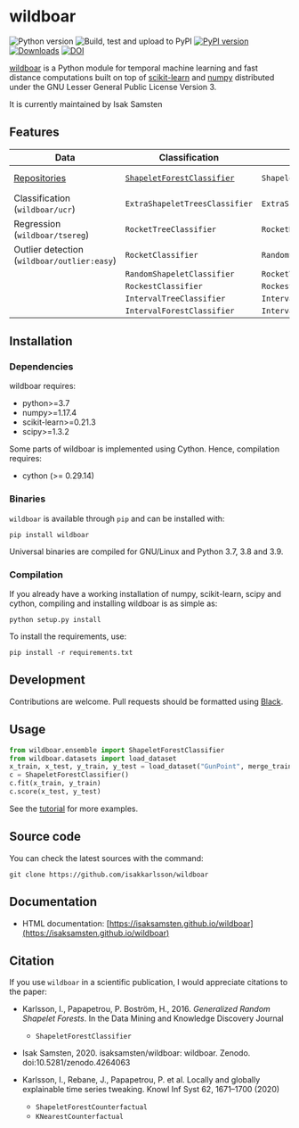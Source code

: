 # wildboar
![Python version](https://img.shields.io/badge/python-3.7%20|%203.8%20|%203.9-blue)
![Build, test and upload to PyPI](https://github.com/isaksamsten/wildboar/workflows/Build,%20test%20and%20upload%20to%20PyPI/badge.svg)
[![PyPI version](https://badge.fury.io/py/wildboar.svg)](https://badge.fury.io/py/wildboar)
[![Downloads](https://static.pepy.tech/personalized-badge/wildboar?period=total&units=international_system&left_color=black&right_color=orange&left_text=downloads)](https://pepy.tech/project/wildboar)
[![DOI](https://zenodo.org/badge/DOI/10.5281/zenodo.4264063.svg)](https://doi.org/10.5281/zenodo.4264063)

[wildboar](https://isaksamsten.github.io/wildboar/) is a Python module for temporal machine learning and fast
distance computations built on top of
[scikit-learn](https://scikit-learn.org) and [numpy](https://numpy.org)
distributed under the GNU Lesser General Public License Version 3.

It is currently maintained by Isak Samsten

## Features
| **Data**                                                                          | **Classification**                                                                                                                | **Regression**                  | **Explainability**                                                                                                                                        | **Metric** | **Unsupervised**            | **Outlier**                                                                                                               |
| --------------------------------------------------------------------------------- | --------------------------------------------------------------------------------------------------------------------------------- | ------------------------------- | --------------------------------------------------------------------------------------------------------------------------------------------------------- | ---------- | --------------------------- | ------------------------------------------------------------------------------------------------------------------------- |
| [Repositories](https://isaksamsten.github.io/wildboar/master/guide/datasets.html) | [``ShapeletForestClassifier``](https://isaksamsten.github.io/wildboar/master/examples/supervised.html#univariate-shapelet-forest) | ``ShapeletForestRegressor``     | [``ShapeletForestCounterfactual``](https://isaksamsten.github.io/wildboar/master/examples/counterfactuals.html#comparison-of-counterfactual-explanations) | UCR-suite  | ``ShapeletForestEmbedding`` | [``IsolationShapeletForest``](https://isaksamsten.github.io/wildboar/master/examples/unsupervised.html#outlier-detection) |
| Classification (``wildboar/ucr``)                                                 | ``ExtraShapeletTreesClassifier``                                                                                                  | ``ExtraShapeletTreesRegressor`` | ``KNearestCounterfactual``                                                                                                                                | MASS       | ``RandomShapeletEmbedding`` |                                                                                                                           |
| Regression (``wildboar/tsereg``)                                                  | ``RocketTreeClassifier``                                                                                                          | ``RocketRegressor``             | ``PrototypeCounterfactual``                                                                                                                               |            | ``RocketEmbedding``         |                                                                                                                           |
| Outlier detection (``wildboar/outlier:easy``)                                     | ``RocketClassifier``                                                                                                              | ``RandomShapeletRegressor``     | ``IntervalPermutationImportance``                                                                                                                         |            | ``IntervalEmbedding``       |                                                                                                                           |
|                                                                                   | ``RandomShapeletClassifier``                                                                                                      | ``RocketTreeRegressor``         |                                                                                                                                                           |            | ``FeatureEmbedding``        |                                                                                                                           |
|                                                                                   | ``RockestClassifier``                                                                                                             | ``RockestRegressor``            |                                                                                                                                                           |            | ``matrix_profile``          |                                                                                                                           |
|                                                                                   | ``IntervalTreeClassifier``                                                                                                        | ``IntervalTreeRegressor``       |                                                                                                                                                           |            |                             |                                                                                                                           |
|                                                                                   | ``IntervalForestClassifier``                                                                                                      | ``IntervalForestRegressor``     |                                                                                                                                                           |            |                             |                                                                                                                           |
## Installation

### Dependencies

wildboar requires:

 * python>=3.7
 * numpy>=1.17.4
 * scikit-learn>=0.21.3
 * scipy>=1.3.2
 
Some parts of wildboar is implemented using Cython. Hence, compilation
requires:

 * cython (>= 0.29.14)


### Binaries

`wildboar` is available through `pip` and can be installed with:

    pip install wildboar

Universal binaries are compiled for GNU/Linux and Python 3.7, 3.8 and 3.9. 

### Compilation

If you already have a working installation of numpy, scikit-learn, scipy and cython,
compiling and installing wildboar is as simple as:

    python setup.py install
	
To install the requirements, use:

    pip install -r requirements.txt
	

## Development

Contributions are welcome. Pull requests should be
formatted using [Black](https://black.readthedocs.io).

## Usage

```python
from wildboar.ensemble import ShapeletForestClassifier
from wildboar.datasets import load_dataset
x_train, x_test, y_train, y_test = load_dataset("GunPoint", merge_train_test=False)
c = ShapeletForestClassifier()
c.fit(x_train, y_train)
c.score(x_test, y_test)
``` 
    
See the [tutorial](https://isaksamsten.github.io/wildboar/master/tutorial.html) for more examples.

## Source code

You can check the latest sources with the command:

    git clone https://github.com/isakkarlsson/wildboar
    
## Documentation

* HTML documentation: [https://isaksamsten.github.io/wildboar](https://isaksamsten.github.io/wildboar)
	
## Citation
If you use `wildboar` in a scientific publication, I would appreciate
citations to the paper:
- Karlsson, I., Papapetrou, P. Boström, H., 2016.
 *Generalized Random Shapelet Forests*. In the Data Mining and
 Knowledge Discovery Journal
  - `ShapeletForestClassifier`

- Isak Samsten, 2020. isaksamsten/wildboar: wildboar. Zenodo. doi:10.5281/zenodo.4264063
    
- Karlsson, I., Rebane, J., Papapetrou, P. et al. 
  Locally and globally explainable time series tweaking. 
  Knowl Inf Syst 62, 1671–1700 (2020)
  
  - `ShapeletForestCounterfactual`
  - `KNearestCounterfactual`
